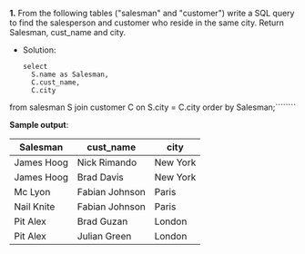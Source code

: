 **1.** From the following tables ("salesman" and "customer") write a SQL query to find the salesperson and customer who reside in the same city. 
Return Salesman, cust_name and city.
- Solution:
  `````````
  select
	S.name as Salesman,
	C.cust_name,
	C.city
from salesman S
join customer C
	on S.city = C.city
order by Salesman;````````


**Sample output**:

| Salesman  | cust_name  | city | 
|-----------|------------|----------|
| James Hoog| Nick Rimando |	New York |
|James Hoog	| Brad Davis 	| New York |
|Mc Lyon 	| Fabian Johnson | Paris |
|Nail Knite	| Fabian Johnson |	Paris |
|Pit Alex	| Brad Guzan |	London |
|Pit Alex	| Julian Green |	London |

